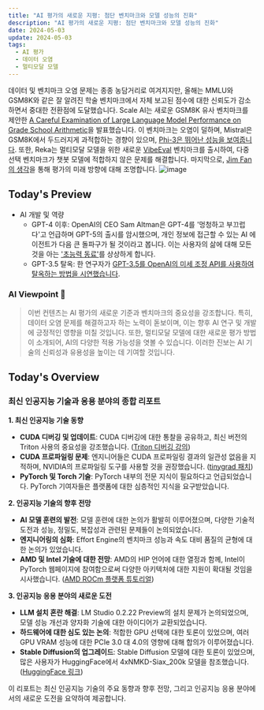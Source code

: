 ```yaml
---
title: "AI 평가의 새로운 지평: 첨단 벤치마크와 모델 성능의 진화"
description: "AI 평가의 새로운 지평: 첨단 벤치마크와 모델 성능의 진화"
date: 2024-05-03
update: 2024-05-03
tags:
  - AI 평가
  - 데이터 오염
  - 멀티모달 모델
---
```

    
    
데이터 및 벤치마크 오염 문제는 종종 농담거리로 여겨지지만, 올해는 MMLU와 GSM8K와 같은 잘 알려진 학술 벤치마크에서 자체 보고된 점수에 대한 신뢰도가 감소하면서 중대한 전환점에 도달했습니다. Scale AI는 새로운 GSM8K 유사 벤치마크를 제안한 [A Careful Examination of Large Language Model Performance on Grade School Arithmetic](https://twitter.com/_akhaliq/status/1785866152700211283?utm_source=ainews&utm_medium=email&utm_campaign=ainews-evals-the-next-generation)을 발표했습니다. 이 벤치마크는 오염이 덜하며, Mistral은 GSM8K에서 두드러지게 과적합하는 경향이 있으며, [Phi-3은 뛰어난 성능을 보여줍니다](https://twitter.com/SebastienBubeck/status/1785888787484291440?utm_source=ainews&utm_medium=email&utm_campaign=ainews-evals-the-next-generation). 또한, Reka는 멀티모달 모델을 위한 새로운 [VibeEval](https://twitter.com/RekaAILabs/status/1785731738326741103?utm_source=ainews&utm_medium=email&utm_campaign=ainews-evals-the-next-generation) 벤치마크를 출시하여, 다중 선택 벤치마크가 챗봇 모델에 적합하지 않은 문제를 해결합니다. 마지막으로, [Jim Fan의 생각](https://twitter.com/DrJimFan/status/1786054643568517261?utm_source=ainews&utm_medium=email&utm_campaign=ainews-evals-the-next-generation)을 통해 평가의 미래 방향에 대해 조명합니다. ![image](https://assets.buttondown.email/images/349c2690-700a-4c54-bdd5-ef9a74d0d97a.png?w=960&fit=max)

## Today's Preview
* AI 개발 및 역량
  - GPT-4 이후: OpenAI의 CEO Sam Altman은 GPT-4를 '멍청하고 부끄럽다'고 언급하며 GPT-5의 출시를 암시했으며, 개인 정보에 접근할 수 있는 AI 에이전트가 다음 큰 돌파구가 될 것이라고 봅니다. 이는 사용자의 삶에 대해 모든 것을 아는 ['초능력 동료'](https://www.technologyreview.com/2024/05/01/1091979/sam-altman-says-helpful-agents-are-poised-to-become-ais-killer-function/?utm_source=ainews&utm_medium=email&utm_campaign=ainews-evals-the-next-generation)를 상상하게 합니다.
  - GPT-3.5 탈옥: 한 연구자가 [GPT-3.5를 OpenAI의 미세 조정 API를 사용하여 탈옥하는 방법을 시연했습니다](https://www.reddit.com/r/OpenAI/comments/1chn1pv/its_actually_very_easy_to_jailbreak_chatgpt_using/?utm_source=ainews&utm_medium=email&utm_campaign=ainews-evals-the-next-generation).

### AI Viewpoint 🤖
> 이번 컨텐츠는 AI 평가의 새로운 기준과 벤치마크의 중요성을 강조합니다. 특히, 데이터 오염 문제를 해결하고자 하는 노력이 돋보이며, 이는 향후 AI 연구 및 개발에 긍정적인 영향을 미칠 것입니다. 또한, 멀티모달 모델에 대한 새로운 평가 방법이 소개되어, AI의 다양한 적용 가능성을 엿볼 수 있습니다. 이러한 진보는 AI 기술의 신뢰성과 유용성을 높이는 데 기여할 것입니다.

## Today's Overview
### 최신 인공지능 기술과 응용 분야의 종합 리포트

**1. 최신 인공지능 기술 동향**
- **CUDA 디버깅 및 업데이트**: CUDA 디버깅에 대한 통찰을 공유하고, 최신 버전의 Triton 사용의 중요성을 강조했습니다. ([Triton 디버깅 강의](https://www.youtube.com/watch?v=DdTsX6DQk24&utm_source=ainews&utm_medium=email&utm_campaign=ainews-evals-the-next-generation))
- **CUDA 프로파일링 문제**: 엔지니어들은 CUDA 프로파일링 결과의 일관성 없음을 지적하며, NVIDIA의 프로파일링 도구를 사용할 것을 권장했습니다. ([tinygrad 패치](https://morgangiraud.medium.com/multi-gpu-tinygrad-patch-4904a75f8e16?utm_source=ainews&utm_medium=email&utm_campaign=ainews-evals-the-next-generation))
- **PyTorch 및 Torch 기술**: PyTorch 내부의 전문 지식이 필요하다고 언급되었습니다. PyTorch 기여자들은 플랫폼에 대한 심층적인 지식을 요구받았습니다.

**2. 인공지능 기술의 향후 전망**
- **AI 모델 훈련의 발전**: 모델 훈련에 대한 논의가 활발히 이루어졌으며, 다양한 기술적 도전과 성능, 정밀도, 복잡성과 관련된 문제들이 논의되었습니다.
- **엔지니어링의 심화**: Effort Engine의 벤치마크 성능과 속도 대비 품질의 균형에 대한 논의가 있었습니다.
- **AMD 및 Intel 기술에 대한 전망**: AMD의 HIP 언어에 대한 열정과 함께, Intel이 PyTorch 웹페이지에 참여함으로써 다양한 아키텍처에 대한 지원이 확대될 것임을 시사했습니다. ([AMD ROCm 플랫폼 튜토리얼](https://www.youtube.com/playlist?list=PLB1fSi1mbw6IKbZSPz9a2r2DbnHWnLbF-&utm_source=ainews&utm_medium=email&utm_campaign=ainews-evals-the-next-generation))

**3. 인공지능 응용 분야의 새로운 도전**
- **LLM 설치 혼란 해결**: LM Studio 0.2.22 Preview의 설치 문제가 논의되었으며, 모델 성능 개선과 양자화 기술에 대한 아이디어가 교환되었습니다.
- **하드웨어에 대한 심도 있는 논의**: 적합한 GPU 선택에 대한 토론이 있었으며, 여러 GPU VRAM 성능에 대한 PCIe 3.0 대 4.0의 영향에 대해 합의가 이루어졌습니다.
- **Stable Diffusion의 업그레이드**: Stable Diffusion 모델에 대한 토론이 있었으며, 많은 사용자가 HuggingFace에서 4xNMKD-Siax_200k 모델을 참조했습니다. ([HuggingFace 링크](https://huggingface.co/gemasai/4x_NMKD-Siax_200k/tree/main?utm_source=ainews&utm_medium=email&utm_campaign=ainews-evals-the-next-generation))

이 리포트는 최신 인공지능 기술의 주요 동향과 향후 전망, 그리고 인공지능 응용 분야에서의 새로운 도전을 요약하여 제공합니다.
    
    
